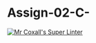 # Assign-02-C-
[![Mr Coxall's Super Linter](https://github.com/ICS3U-C-Programming-Volodymyr-K/Assign-02-C-/workflows/Mr%20Coxall's%20Super%20Linter/badge.svg)](https://github.com/ICS3U-C-Programming-Volodymyr-K/Assign-02-C-/actions/)

